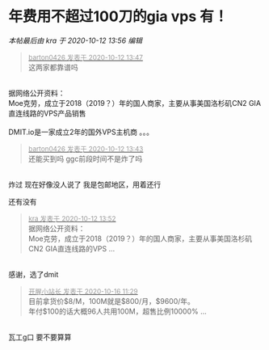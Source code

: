 # 年费用不超过100刀的gia vps 有！


<i class="pstatus"> 本帖最后由 kra 于 2020-10-12 13:56 编辑 </i><br />
<div class="quote"><blockquote><font size="2"><a href="https://www.hostloc.com/forum.php?mod=redirect&amp;goto=findpost&amp;pid=9289065&amp;ptid=753357" target="_blank"><font color="#999999">barton0426 发表于 2020-10-12 13:47</font></a></font><br />
这两家都靠谱吗</blockquote></div><br />
据网络公开资料：<br />
 Moe克劳，成立于2018（2019？）年的国人商家，主要从事美国洛杉矶CN2 GIA直连线路的VPS产品销售<br />
<br />
DMIT.io是一家成立2年的国外VPS主机商 。。。

<div class="quote"><blockquote><font size="2"><a href="https://www.hostloc.com/forum.php?mod=redirect&amp;goto=findpost&amp;pid=9289046&amp;ptid=753357" target="_blank"><font color="#999999">barton0426 发表于 2020-10-12 13:43</font></a></font><br />
还能买到吗 ggc前段时间不是炸了吗</blockquote></div><br />
炸过 现在好像没人说了 我是包邮地区，用着还行

还有没有

<div class="quote"><blockquote><font size="2"><a href="https://www.hostloc.com/forum.php?mod=redirect&amp;goto=findpost&amp;pid=9289089&amp;ptid=753357" target="_blank"><font color="#999999">kra 发表于 2020-10-12 13:52</font></a></font><br />
据网络公开资料：<br />
 Moe克劳，成立于2018（2019？）年的国人商家，主要从事美国洛杉矶CN2 GIA直连线路的VPS ...</blockquote></div><br />
感谢，选了dmit<img id="aimg_FmR44" onclick="zoom(this, this.src, 0, 0, 0)" class="zoom" src="https://cdn.jsdelivr.net/gh/hishis/forum-master/public/images/patch.gif" onmouseover="img_onmouseoverfunc(this)" onload="thumbImg(this)" border="0" alt="" />

<div class="quote"><blockquote><font size="2"><a href="https://www.hostloc.com/forum.php?mod=redirect&amp;goto=findpost&amp;pid=9308224&amp;ptid=753357" target="_blank"><font color="#999999">开腥小站长 发表于 2020-10-16 11:29</font></a></font><br />
目前拿货价$8/M，100M就是$800/月，$9600/年。<br />
年付$100的话大概96人共用100M，超售比例10000% ...</blockquote></div><br />
瓦工g口 要不要算算<img id="aimg_mgKJz" onclick="zoom(this, this.src, 0, 0, 0)" class="zoom" src="https://cdn.jsdelivr.net/gh/hishis/forum-master/public/images/patch.gif" onmouseover="img_onmouseoverfunc(this)" onload="thumbImg(this)" border="0" alt="" />

